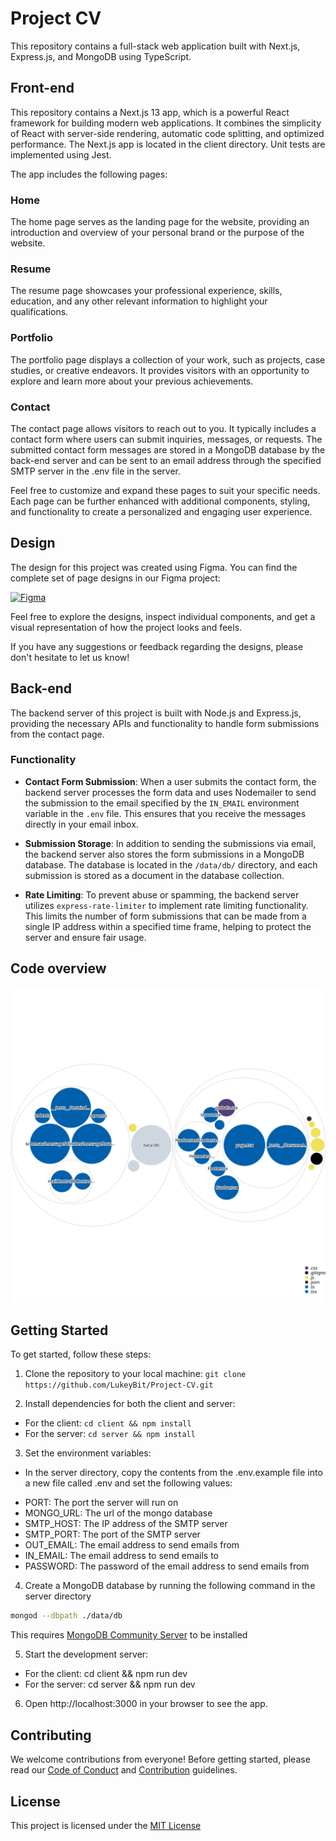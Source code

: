 # Project CV

This repository contains a full-stack web application built with Next.js, Express.js, and MongoDB using TypeScript.

## Front-end

This repository contains a Next.js 13 app, which is a powerful React framework for building modern web applications. It combines the simplicity of React with server-side rendering, automatic code splitting, and optimized performance. The Next.js app is located in the client directory. Unit tests are implemented using Jest.

The app includes the following pages:

### Home

The home page serves as the landing page for the website, providing an introduction and overview of your personal brand or the purpose of the website.

### Resume

The resume page showcases your professional experience, skills, education, and any other relevant information to highlight your qualifications.

### Portfolio

The portfolio page displays a collection of your work, such as projects, case studies, or creative endeavors. It provides visitors with an opportunity to explore and learn more about your previous achievements.

### Contact

The contact page allows visitors to reach out to you. It typically includes a contact form where users can submit inquiries, messages, or requests. The submitted contact form messages are stored in a MongoDB database by the back-end server and can be sent to an email address through the specified SMTP server in the .env file in the server.

Feel free to customize and expand these pages to suit your specific needs. Each page can be further enhanced with additional components, styling, and functionality to create a personalized and engaging user experience.

## Design

The design for this project was created using Figma. You can find the complete set of page designs in our Figma project:

[![Figma](https://img.shields.io/badge/View%20Designs-Figma-F24E1E?logo=figma&logoColor=white)](https://www.figma.com/file/onmg9Kh2y0rD6DNVDvLk0V/Project-CV?type=design&node-id=2%3A125&t=jbjvLg5TtYPx9qu8-1)

Feel free to explore the designs, inspect individual components, and get a visual representation of how the project looks and feels.

If you have any suggestions or feedback regarding the designs, please don't hesitate to let us know!

## Back-end

The backend server of this project is built with Node.js and Express.js, providing the necessary APIs and functionality to handle form submissions from the contact page.

### Functionality

- **Contact Form Submission**: When a user submits the contact form, the backend server processes the form data and uses Nodemailer to send the submission to the email specified by the `IN_EMAIL` environment variable in the `.env` file. This ensures that you receive the messages directly in your email inbox.

- **Submission Storage**: In addition to sending the submissions via email, the backend server also stores the form submissions in a MongoDB database. The database is located in the `/data/db/` directory, and each submission is stored as a document in the database collection.

- **Rate Limiting**: To prevent abuse or spamming, the backend server utilizes `express-rate-limiter` to implement rate limiting functionality. This limits the number of form submissions that can be made from a single IP address within a specified time frame, helping to protect the server and ensure fair usage.

## Code overview

![Visualization of this repo](./.github/images/diagram.svg)

## Getting Started

To get started, follow these steps:

1. Clone the repository to your local machine: `git clone https://github.com/LukeyBit/Project-CV.git`

2. Install dependencies for both the client and server:

* For the client: `cd client && npm install`
* For the server: `cd server && npm install`

3. Set the environment variables:

* In the server directory, copy the contents from the .env.example file into a new file called .env and set the following values:

- PORT: The port the server will run on
- MONGO_URL: The url of the mongo database
- SMTP_HOST: The IP address of the SMTP server
- SMTP_PORT: The port of the SMTP server
- OUT_EMAIL: The email address to send emails from
- IN_EMAIL: The email address to send emails to
- PASSWORD: The password of the email address to send emails from

4. Create a MongoDB database by running the following command in the server directory 
```bash
mongod --dbpath ./data/db
```
This requires [MongoDB Community Server](https://www.mongodb.com/try/download/community) to be installed

5. Start the development server:

* For the client: cd client && npm run dev
* For the server: cd server && npm run dev

6. Open http://localhost:3000 in your browser to see the app.

## Contributing

We welcome contributions from everyone! Before getting started, please read our [Code of Conduct](./CODE_OF_CONDUCT.md) and [Contribution](.github/CONTRIBUTING.md) guidelines.

## License
This project is licensed under the [MIT License](./LICENSE)
